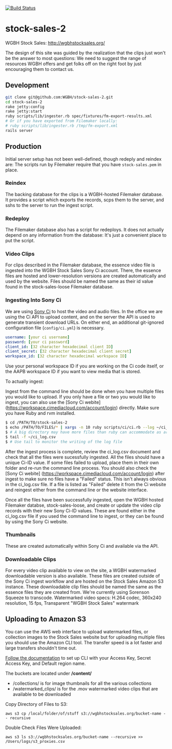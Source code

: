 [![Build Status](https://travis-ci.org/WGBH/stock-sales-2.svg?branch=master)](https://travis-ci.org/WGBH/stock-sales-2)

# stock-sales-2

WGBH Stock Sales: http://wgbhstocksales.org/

The design of this site was guided by the realization that the clips just won't be the answer to most questions:
We need to suggest the range of resources WGBH offers and get folks off on the right foot by just encouraging
them to contact us.

## Development

```bash
git clone git@github.com:WGBH/stock-sales-2.git
cd stock-sales-2
rake jetty:config
rake jetty:start
ruby scripts/lib/ingester.rb spec/fixtures/fm-export-results.xml
# Or if you have exported from Filemaker locally:
# ruby scripts/lib/ingester.rb /tmp/fm-export.xml
rails server
```

## Production

Initial server setup has not been well-defined, though redeply and reindex are: The scripts run by Filemaker require that you have `stock-sales.pem` in place.

### Reindex

The backing database for the clips is a WGBH-hosted Filemaker database. It provides a script which exports the records, scps them to the server, and sshs to the server to run the ingest script.

### Redeploy

The Filemaker database also has a script for redeploys. It does not actually depend on any information from the database: It's just a convenient place to put the script.

### Video Clips

For clips described in the Filemaker database, the essence video file is ingested into the WGBH Stock Sales Sony Ci account.  There, the essence files are hosted and lower-resolution versions are created automatically and used by the website.  Files should be named the same as their id value found in the stock-sales-loose Filemaker database.

### Ingesting Into Sony Ci

We are using [Sony Ci](http://developers.cimediacloud.com) to host the video and audio files.
In the office we are using the Ci API to upload content, and on the server the API
is used to generate transient download URLs. On either end, an additional 
git-ignored configuration file (`config/ci.yml`) is necessary.

```yaml
username: [your ci username]
password: [your ci password]
client_id: [32 character hexadecimal client ID]
client_secret: [32 character hexadecimal client secret]
workspace_id: [32 character hexadecimal workspace ID]
```

Use your personal workspace ID if you are working on the Ci code itself, or the 
AAPB workspace ID if you want to view media that is stored.

To actually ingest:

Ingest from the command line should be done when you have multiple files you would like to upload.
If you only have a file or two you would like to ingest, you can also use the [Sony Ci webite] (https://workspace.cimediacloud.com/account/login) directly.
Make sure you have Ruby and rvm installed.

```bash
$ cd /PATH/TO/stock-sales-2
$ echo /PATH/TO/FILES/* | xargs -n 10 ruby scripts/ci/ci.rb --log ~/ci_log.csv --up
$ # A big directory may have more files than ruby can accommodate as arguments, so xargs
$ tail -f ~/ci_log.csv
$ # Use tail to monitor the writing of the log file
```
After the ingest process is complete, review the ci_log.csv document and check that all the files were sucessfully ingested.  All the files should have a unique Ci-ID value.  If some files failed to upload, place them in their own folder and re-run the command line process.
You should also check the [Sony Ci webite] (https://workspace.cimediacloud.com/account/login) after ingest to make sure no files have a "Failed" status.  This isn't always obvious in the ci_log.csv file.  If a file is listed as "Failed" delete it from the Ci website and reingest either from the command line or the website interface.

Once all the files have been successfully ingested, open the WGBH hosted Filemaker databse, stock-sales-loose, and create or update the video clip records with their new Sony Ci-ID values.  These are found either in the ci_log.csv file if you used the command line to ingest, or they can be found by using the Sony Ci website.

### Thumbnails

These are created automatically within Sony Ci and available via the API.

### Downloadable Clips

For every video clip available to view on the site, a WGBH watermarked downloadable version is also available.  These files are created outside of the Sony Ci ingest workflow and are hosted on the Stock Sales Amazon S3 instance.  These downloadable clip files should be named the same as the essence files they are created from.  We're currently using Sorenson Squeeze to transcode.
Watermarked video specs: H.264 codec, 360x240 resolution, 15 fps, Transparent "WGBH Stock Sales" watermark

## Uploading to Amazon S3

You can use the AWS web interface to upload watermarked files, or collection images to the Stock Sales website but for uploading multiple files you should use the Amazon CLI tool.  The transfer speed is a lot faster and large transfers shouldn't time out.

[Follow the documentation](http://docs.aws.amazon.com/cli/latest/userguide/cli-chap-getting-started.html) to set up CLI with your Access Key, Secret Access Key, and Default region name.

The buckets are located under **/content/**

- /collections/ is for image thumbnails for all the various collections
- /watermarked_clips/ is for the .mov watermarked video clips that are available to be downloaded


Copy Directory of Files to S3:
```
aws s3 cp /local/folder/of/stuff s3://wgbhstocksales.org/bucket-name -- recursive
```

Double Check Files Were Uploaded:
```
aws s3 ls s3://wgbhstocksales.org/bucket-name --recursive >> /Users/logs/s3_proxies.csv
```
